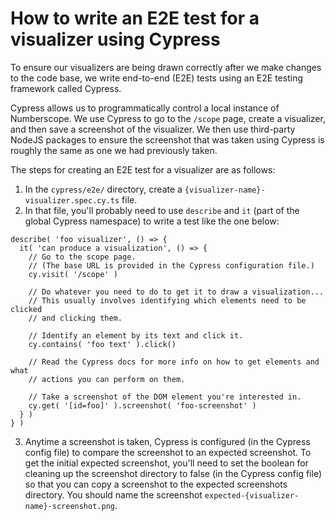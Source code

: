 # How to write an E2E test for a visualizer using Cypress

To ensure our visualizers are being drawn correctly after we make changes to
the code base, we write end-to-end (E2E) tests using an E2E testing framework
called Cypress.

Cypress allows us to programmatically control a local instance of Numberscope.
We use Cypress to go to the `/scope` page, create a visualizer, and then save
a screenshot of the visualizer. We then use third-party NodeJS packages to
ensure the screenshot that was taken using Cypress is roughly the same as one
we had previously taken.

The steps for creating an E2E test for a visualizer are as follows:

1. In the `cypress/e2e/` directory, create a
   `{visualizer-name}-visualizer.spec.cy.ts` file.
2. In that file, you'll probably need to use `describe` and `it` (part of the
   global Cypress namespace) to write a test like the one below:

```
describe( 'foo visualizer', () => {
  it( 'can produce a visualization', () => {
    // Go to the scope page.
    // (The base URL is provided in the Cypress configuration file.)
    cy.visit( '/scope' )

    // Do whatever you need to do to get it to draw a visualization...
    // This usually involves identifying which elements need to be clicked
    // and clicking them.

    // Identify an element by its text and click it.
    cy.contains( 'foo text' ).click()

    // Read the Cypress docs for more info on how to get elements and what
    // actions you can perform on them.

    // Take a screenshot of the DOM element you're interested in.
    cy.get( '[id=foo]' ).screenshot( 'foo-screenshot' )
  } )
} )
```

3. Anytime a screenshot is taken, Cypress is configured (in the Cypress config
   file) to compare the screenshot to an expected screenshot. To get the
   initial expected screenshot, you'll need to set the boolean for cleaning up
   the screenshot directory to false (in the Cypress config file) so that you
   can copy a screenshot to the expected screenshots directory. You should
   name the screenshot `expected-{visualizer-name}-screenshot.png`.
